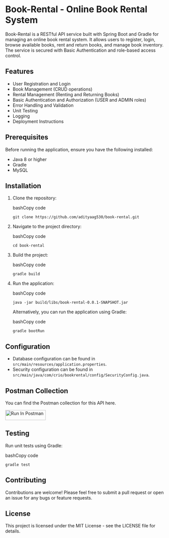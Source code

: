 Book-Rental - Online Book Rental System
====================================

Book-Rental is a RESTful API service built with Spring Boot and Gradle for managing an online book rental system. It allows users to register, login, browse available books, rent and return books, and manage book inventory. The service is secured with Basic Authentication and role-based access control.

Features
--------

-   User Registration and Login
-   Book Management (CRUD operations)
-   Rental Management (Renting and Returning Books)
-   Basic Authentication and Authorization (USER and ADMIN roles)
-   Error Handling and Validation
-   Unit Testing
-   Logging
-   Deployment Instructions

Prerequisites
-------------

Before running the application, ensure you have the following installed:

-   Java 8 or higher
-   Gradle
-   MySQL

Installation
------------

1.  Clone the repository:

    bashCopy code

    `git clone https://github.com/adityaag530/book-rental.git`

2.  Navigate to the project directory:

    bashCopy code

    `cd book-rental`

3.  Build the project:

    bashCopy code

    `gradle build`

4.  Run the application:

    bashCopy code

    `java -jar build/libs/book-rental-0.0.1-SNAPSHOT.jar`

    Alternatively, you can run the application using Gradle:

    bashCopy code

    `gradle bootRun`

Configuration
-------------

-   Database configuration can be found in `src/main/resources/application.properties`.
-   Security configuration can be found in `src/main/java/com/crio/bookrental/config/SecurityConfig.java`.




Postman Collection
-----
You can find the Postman collection for this API here.

[<img src="https://run.pstmn.io/button.svg" alt="Run In Postman" style="width: 128px; height: 32px;">](https://app.getpostman.com/run-collection/12734353-00dc2df2-ce1a-411a-8872-41239566a6a3?action=collection%2Ffork&source=rip_markdown&collection-url=entityId%3D12734353-00dc2df2-ce1a-411a-8872-41239566a6a3%26entityType%3Dcollection%26workspaceId%3Deb6039ff-527d-4e42-a8c0-36baf4ffd0b0)

Testing
-------

Run unit tests using Gradle:

bashCopy code

`gradle test`

Contributing
------------

Contributions are welcome! Please feel free to submit a pull request or open an issue for any bugs or feature requests.

License
-------

This project is licensed under the MIT License - see the LICENSE file for details.